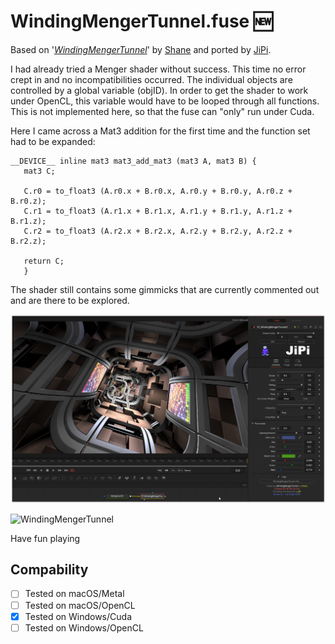# WindingMengerTunnel.fuse :new:

Based on '_[WindingMengerTunnel](https://www.shadertoy.com/view/4scXzn)_' by [Shane](https://www.shadertoy.com/user/Shane) and ported by [JiPi](../Profiles/JiPi.md).

I had already tried a Menger shader without success. This time no error crept in and no incompatibilities occurred.
The individual objects are controlled by a global variable (objID). In order to get the shader to work under OpenCL, this variable would have to be looped through all functions. This is not implemented here, so that the fuse can "only" run under Cuda.

Here I came across a Mat3 addition for the first time and the function set had to be expanded:

```
__DEVICE__ inline mat3 mat3_add_mat3 (mat3 A, mat3 B) {
   mat3 C;

   C.r0 = to_float3 (A.r0.x + B.r0.x, A.r0.y + B.r0.y, A.r0.z + B.r0.z);
   C.r1 = to_float3 (A.r1.x + B.r1.x, A.r1.y + B.r1.y, A.r1.z + B.r1.z);
   C.r2 = to_float3 (A.r2.x + B.r2.x, A.r2.y + B.r2.y, A.r2.z + B.r2.z);

   return C;
   }
```
The shader still contains some gimmicks that are currently commented out and are there to be explored.

[![WindingMengerTunnel](WindingMengerTunnel.png)](WindingMengerTunnel.fuse)

![WindingMengerTunnel](https://user-images.githubusercontent.com/78935215/113430326-44b81380-93da-11eb-9581-0569c1567694.gif)



Have fun playing

## Compability
- [ ] Tested on macOS/Metal
- [ ] Tested on macOS/OpenCL
- [x] Tested on Windows/Cuda
- [ ] Tested on Windows/OpenCL
